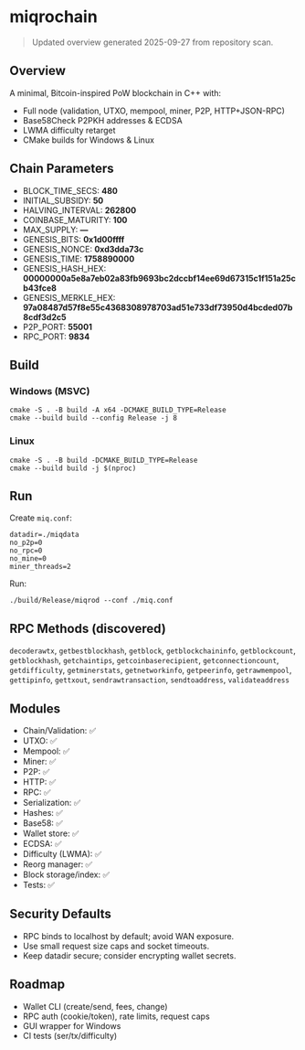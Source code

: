 # miqrochain

> Updated overview generated 2025-09-27 from repository scan.

## Overview
A minimal, Bitcoin-inspired PoW blockchain in C++ with:

- Full node (validation, UTXO, mempool, miner, P2P, HTTP+JSON-RPC)
- Base58Check P2PKH addresses & ECDSA
- LWMA difficulty retarget
- CMake builds for Windows & Linux

## Chain Parameters

- BLOCK_TIME_SECS: **480**
- INITIAL_SUBSIDY: **50**
- HALVING_INTERVAL: **262800**
- COINBASE_MATURITY: **100**
- MAX_SUPPLY: **—**
- GENESIS_BITS: **0x1d00ffff**
- GENESIS_NONCE: **0xd3dda73c**
- GENESIS_TIME: **1758890000**
- GENESIS_HASH_HEX: **00000000a5e8a7eb02a83fb9693bc2dccbf14ee69d67315c1f151a25cb43fce8**
- GENESIS_MERKLE_HEX: **97a08487d57f8e55c4368308978703ad51e733df73950d4bcded07b8cdf3d2c5**
- P2P_PORT: **55001**
- RPC_PORT: **9834**

## Build
### Windows (MSVC)
```
cmake -S . -B build -A x64 -DCMAKE_BUILD_TYPE=Release
cmake --build build --config Release -j 8
```
### Linux
```
cmake -S . -B build -DCMAKE_BUILD_TYPE=Release
cmake --build build -j $(nproc)
```

## Run
Create `miq.conf`:
```
datadir=./miqdata
no_p2p=0
no_rpc=0
no_mine=0
miner_threads=2
```
Run:
```
./build/Release/miqrod --conf ./miq.conf
```

## RPC Methods (discovered)

`decoderawtx`, `getbestblockhash`, `getblock`, `getblockchaininfo`, `getblockcount`, `getblockhash`, `getchaintips`, `getcoinbaserecipient`, `getconnectioncount`, `getdifficulty`, `getminerstats`, `getnetworkinfo`, `getpeerinfo`, `getrawmempool`, `gettipinfo`, `gettxout`, `sendrawtransaction`, `sendtoaddress`, `validateaddress`

## Modules

- Chain/Validation: ✅
- UTXO: ✅
- Mempool: ✅
- Miner: ✅
- P2P: ✅
- HTTP: ✅
- RPC: ✅
- Serialization: ✅
- Hashes: ✅
- Base58: ✅
- Wallet store: ✅
- ECDSA: ✅
- Difficulty (LWMA): ✅
- Reorg manager: ✅
- Block storage/index: ✅
- Tests: ✅

## Security Defaults
- RPC binds to localhost by default; avoid WAN exposure.
- Use small request size caps and socket timeouts.
- Keep datadir secure; consider encrypting wallet secrets.


## Roadmap
- Wallet CLI (create/send, fees, change)
- RPC auth (cookie/token), rate limits, request caps
- GUI wrapper for Windows
- CI tests (ser/tx/difficulty)
